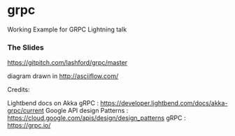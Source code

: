 # grpc
Working Example for GRPC Lightning talk 


### The Slides

https://gitpitch.com/lashford/grpc/master

diagram drawn in http://asciiflow.com/


Credits:

Lightbend docs on Akka gRPC : https://developer.lightbend.com/docs/akka-grpc/current
Google API design Patterns :  https://cloud.google.com/apis/design/design_patterns
gRPC : https://grpc.io/
